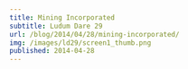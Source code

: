 ```yaml
---
title: Mining Incorporated
subtitle: Ludum Dare 29
url: /blog/2014/04/28/mining-incorporated/
img: /images/ld29/screen1_thumb.png
published: 2014-04-28
---
```


